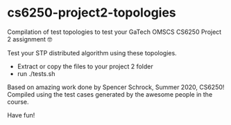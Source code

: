 # cs6250-project2-topologies
Compilation of test topologies to test your GaTech OMSCS CS6250 Project 2 assignment 🤓

Test your STP distributed algorithm using these topologies.

- Extract or copy the files to your project 2 folder
- run ./tests.sh

Based on amazing work done by Spencer Schrock, Summer 2020, CS6250!
Compiled using the test cases generated by the awesome people in the course.

Have fun!
